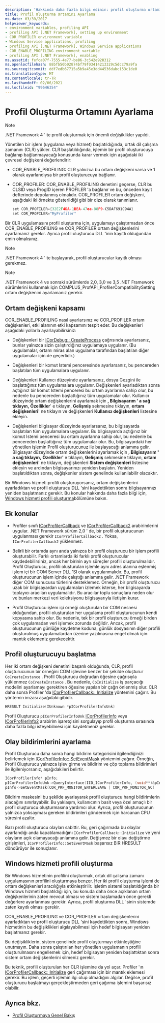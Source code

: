 ```yaml
---
description: 'Hakkında daha fazla bilgi edinin: profil oluşturma ortamı ayarlama'
title: Profil Oluşturma Ortamını Ayarlama
ms.date: 03/30/2017
helpviewer_keywords:
- environment variables, profiling API
- profiling API [.NET Framework], setting up environment
- COR_PROFILER environment variable
- Windows Service applications, profiling
- profiling API [.NET Framework], Windows Service applications
- COR_ENABLE_PROFILING environment variable
- profiling API [.NET Framework], enabling
ms.assetid: fefca07f-7555-4e77-be86-3c542e928312
ms.openlocfilehash: 88bfb50b02874bf79f03414213329c5dcc79a9fa
ms.sourcegitcommit: ddf7edb67715a5b9a45e3dd44536dabc153c1de0
ms.translationtype: MT
ms.contentlocale: tr-TR
ms.lasthandoff: 02/06/2021
ms.locfileid: "99646354"
---
```

# <a name="setting-up-a-profiling-environment"></a>Profil Oluşturma Ortamını Ayarlama

> [!NOTE]
> .NET Framework 4 ' te profil oluşturmak için önemli değişiklikler yapıldı.  
  
 Yönetilen bir işlem (uygulama veya hizmet) başlatıldığında, ortak dil çalışma zamanını (CLR) yükler. CLR başlatıldığında, işlemin bir profil oluşturucuya bağlanıp bağlanmayacağı konusunda karar vermek için aşağıdaki iki çevresel değişkeni değerlendirir:  
  
- COR_ENABLE_PROFILING: CLR yalnızca bu ortam değişkeni varsa ve 1 olarak ayarlandıysa bir profil oluşturucuya bağlanır.  
  
- COR_PROFILER: COR_ENABLE_PROFILING denetimi geçerse, CLR bu CLSID veya ProgID içeren PROFILER 'a bağlanır ve bu, önceden kayıt defterinde depolanmış olmalıdır. COR_PROFILER ortam değişkeni, aşağıdaki iki örnekte gösterildiği gibi bir dize olarak tanımlanır.  
  
    ```cpp  
    set COR_PROFILER={32E2F4DA-1BEA-47ea-88F9-C5DAF691C94A}  
    set COR_PROFILER="MyProfiler"  
    ```  
  
 Bir CLR uygulamasını profil oluşturma için, uygulamayı çalıştırmadan önce COR_ENABLE_PROFILING ve COR_PROFILER ortam değişkenlerini ayarlamanız gerekir. Ayrıca profil oluşturucu DLL 'inin kayıtlı olduğundan emin olmalısınız.  
  
> [!NOTE]
> .NET Framework 4 ' te başlayarak, profil oluşturucular kayıtlı olması gerekmez.  
  
> [!NOTE]
> .NET Framework 4 ve sonraki sürümlerde 2,0, 3,0 ve 3,5 .NET Framework sürümlerini kullanmak için COMPLUS_ProfAPI_ProfilerCompatibilitySetting ortam değişkenini ayarlamanız gerekir.  
  
## <a name="environment-variable-scope"></a>Ortam değişkeni kapsamı  

 COR_ENABLE_PROFILING nasıl ayarlarsınız ve COR_PROFILER ortam değişkenleri, etki alanının etki kapsamını tespit eder. Bu değişkenleri aşağıdaki yollarla ayarlayabilirsiniz:  
  
- Değişkenleri bir [ICorDebug:: CreateProcess](../debugging/icordebug-createprocess-method.md) çağrısında ayarlarsanız, bunlar yalnızca sizin çalıştırdığınız uygulamaya uygulanır. (Bu uygulamalar, ortamı miras alan uygulama tarafından başlatılan diğer uygulamalar için de geçerlidir.)  
  
- Değişkenleri bir komut Istemi penceresinde ayarlarsanız, bu pencereden başlatılan tüm uygulamalara uygulanır.  
  
- Değişkenleri Kullanıcı düzeyinde ayarlarsanız, dosya Gezgini ile başlattığınız tüm uygulamalara uygulanır. Değişkenleri ayarladıktan sonra açtığınız bir komut Istemi penceresi bu ortam ayarlarına sahip olur, bu nedenle bu pencereden başlattığınız tüm uygulamalar olur. Kullanıcı düzeyinde ortam değişkenlerini ayarlamak için **, Bilgisayarım ' a sağ tıklayın,** **Özellikler**' e tıklayın, **Gelişmiş** sekmesine tıklayın, **ortam değişkenleri**' ne tıklayın ve değişkenleri **Kullanıcı değişkenleri** listesine ekleyin.  
  
- Değişkenleri bilgisayar düzeyinde ayarlarsanız, bu bilgisayarda başlatılan tüm uygulamalara uygulanır. Bu bilgisayarda açtığınız bir komut Istemi penceresi bu ortam ayarlarına sahip olur, bu nedenle bu pencereden başlattığınız tüm uygulamalar olur. Bu, bilgisayardaki her yönetilen işlemin Profil oluşturucunuz ile başlayacağı anlamına gelir. Bilgisayar düzeyinde ortam değişkenlerini ayarlamak için **, Bilgisayarım ' a sağ tıklayın,** **Özellikler**' e tıklayın, **Gelişmiş** sekmesine tıklayın, **ortam değişkenleri**' ne tıklayın, değişkenleri **Sistem değişkenleri** listesine ekleyin ve ardından bilgisayarınızı yeniden başlatın. Yeniden başlatıldıktan sonra, değişkenler sistem genelinde kullanılabilir olacaktır.  
  
 Bir Windows hizmeti profili oluşturuyorsanız, ortam değişkenlerini ayarladıktan ve profil oluşturucu DLL 'sini kaydettikten sonra bilgisayarınızı yeniden başlatmanız gerekir. Bu konular hakkında daha fazla bilgi için, [Windows hizmeti profili oluşturma](#windows_service)bölümüne bakın.  
  
## <a name="additional-considerations"></a>Ek konular  
  
- Profiler sınıfı [ICorProfilerCallback](icorprofilercallback-interface.md) ve [ICorProfilerCallback2](icorprofilercallback2-interface.md) arabirimlerini uygular. .NET Framework sürüm 2,0 ' de, bir profil oluşturucunun uygulanması gerekir `ICorProfilerCallback2` . Yoksa, `ICorProfilerCallback2` yüklenmez.  
  
- Belirli bir ortamda aynı anda yalnızca bir profil oluşturucu bir işlem profili oluşturabilir. Farklı ortamlarda iki farklı profil oluşturucular kaydedebilirsiniz, ancak her birinin ayrı süreçler profili oluşturulmalıdır. Profil Oluşturucu, profili oluşturulan işlemle aynı adres alanına eşlenmiş işlem içi bir COM Server DLL 'SI olarak uygulanmalıdır. Bu, profil oluşturucunun işlem içinde çalıştığı anlamına gelir. .NET Framework diğer COM sunucusu türlerini desteklemez. Örneğin, bir profil oluşturucu uzak bir bilgisayardan uygulamaları izlemek isterse, her bilgisayarda toplayıcı aracıları uygulamalıdır. Bu aracılar toplu sonuçlara neden olur ve bunları merkezi veri koleksiyonu bilgisayarıyla iletişim kurar.  
  
- Profil Oluşturucu işlem içi örneği oluşturulan bir COM nesnesi olduğundan, profili oluşturulan her uygulama profil oluşturucunun kendi kopyasına sahip olur. Bu nedenle, tek bir profil oluşturucu örneği birden çok uygulamadan veri işlemek zorunda değildir. Ancak, profil oluşturucunun günlüğe kaydetme koduna, günlük dosyasının diğer profili oluşturulmuş uygulamalardan üzerine yazılmasına engel olmak için mantık eklemeniz gerekecektir.  
  
## <a name="initializing-the-profiler"></a>Profil oluşturucuyu başlatma  

 Her iki ortam değişkeni denetimi başarılı olduğunda, CLR, profil oluşturucunun bir örneğini COM işlevine benzer bir şekilde oluşturur `CoCreateInstance` . Profil Oluşturucu doğrudan öğesine çağrısıyla yüklenmez `CoCreateInstance` . Bu nedenle, `CoInitialize` iş parçacığı modelini ayarlamayı gerektiren öğesine yapılan bir çağrı önlenmiş olur. CLR daha sonra Profiler 'da [ICorProfilerCallback:: Initialize](icorprofilercallback-initialize-method.md) yöntemini çağırır. Bu yöntemin imzası aşağıdaki gibidir.  
  
```cpp  
HRESULT Initialize(IUnknown *pICorProfilerInfoUnk)  
```  
  
 Profil Oluşturucu `pICorProfilerInfoUnk` [ICorProfilerInfo](icorprofilerinfo-interface.md) veya [ICorProfilerInfo2](icorprofilerinfo2-interface.md) arabirim işaretçisini sorgulayıp profil oluşturma sırasında daha fazla bilgi isteyebilmesi için kaydetmeniz gerekir.  
  
## <a name="setting-event-notifications"></a>Olay bildirimlerini ayarlama  

 Profil Oluşturucu daha sonra hangi bildirim kategorisini ilgilendiğinizi belirlemek için [ICorProfilerInfo:: SetEventMask](icorprofilerinfo-seteventmask-method.md) yöntemini çağırır. Örneğin, Profil Oluşturucu yalnızca işlev girme ve bildirim ve çöp toplama bildirimleri ile ilgileniyorsanız, aşağıdakileri belirtir.  
  
```cpp  
ICorProfilerInfo* pInfo;  
pICorProfilerInfoUnk->QueryInterface(IID_ICorProfilerInfo, (void**)&pInfo);  
pInfo->SetEventMask(COR_PRF_MONITOR_ENTERLEAVE | COR_PRF_MONITOR_GC)  
```  
  
 Bildirim maskesini bu şekilde ayarlayarak profil oluşturucu hangi bildirimlerin alacağını sınırlayabilir. Bu yaklaşım, kullanıcının basit veya özel amaçlı bir profil oluşturucu oluşturmasına yardımcı olur. Ayrıca, profil oluşturucunun yalnızca yoksayması gereken bildirimleri göndermek için harcanan CPU süresini azaltır.  
  
 Bazı profil oluşturucu olayları sabittir. Bu, geri çağırmada bu olaylar ayarlandığı anda kapatılamadığını `ICorProfilerCallback::Initialize` ve yeni olayların açık olamayacağı anlamına gelir. Değişmez bir olayı değiştirme girişimleri, `ICorProfilerInfo::SetEventMask` başarısız BIR HRESULT döndürüyor ile sonuçlanır.  
  
<a name="windows_service"></a>

## <a name="profiling-a-windows-service"></a>Windows hizmeti profili oluşturma  

 Bir Windows hizmetinin profilini oluşturmak, ortak dil çalışma zamanı uygulamasının profilini oluşturmaya benzer. Her iki profil oluşturma işlemi de ortam değişkenleri aracılığıyla etkinleştirilir. İşletim sistemi başlatıldığında bir Windows hizmeti başlatıldığı için, bu konuda daha önce açıklanan ortam değişkenlerinin zaten mevcut olması ve sistem başlamadan önce gerekli değerlere ayarlanması gerekir. Ayrıca, profil oluşturma DLL 'sinin sistemde zaten kayıtlı olması gerekir.  
  
 COR_ENABLE_PROFILING ve COR_PROFILER ortam değişkenlerini ayarladıktan ve profil oluşturucu DLL 'sini kaydettikten sonra, Windows hizmetinin bu değişiklikleri algılayabilmesi için hedef bilgisayarı yeniden başlatmanız gerekir.  
  
 Bu değişikliklerin, sistem genelinde profil oluşturmayı etkinleştiğine unutmayın. Daha sonra çalıştırılan her yönetilen uygulamanın profili oluşturulmasını engellemek için, hedef bilgisayarı yeniden başlattıktan sonra sistem ortam değişkenlerini silmeniz gerekir.  
  
 Bu teknik, profili oluşturulan her CLR işlemine da yol açar. Profiler 'ın [ICorProfilerCallback:: Initialize](icorprofilercallback-initialize-method.md) geri çağırması için bir mantık eklemesi gerekir. Bu işlem, geçerli işlemin ilgi olup olmadığını algılar. Değilse, profil oluşturucu başlatmayı gerçekleştirmeden geri çağırma işlemini başarısız olabilir.  
  
## <a name="see-also"></a>Ayrıca bkz.

- [Profil Oluşturmaya Genel Bakış](profiling-overview.md)
